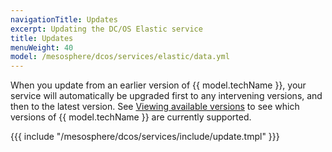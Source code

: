 ```yaml
---
navigationTitle: Updates
excerpt: Updating the DC/OS Elastic service
title: Updates
menuWeight: 40
model: /mesosphere/dcos/services/elastic/data.yml
---
```

When you update from an earlier version of {{ model.techName }}, your service will automatically be upgraded first to any intervening versions, and then to the latest version. See [Viewing available versions](/mesosphere/dcos/services/elastic/3.1.2-7.6.0/updates/#viewing-available-versions) to see which versions of {{ model.techName }} are currently supported.

{{{ include "/mesosphere/dcos/services/include/update.tmpl" }}}
